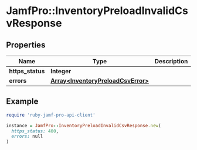 # JamfPro::InventoryPreloadInvalidCsvResponse

## Properties

| Name | Type | Description | Notes |
| ---- | ---- | ----------- | ----- |
| **https_status** | **Integer** |  | [optional] |
| **errors** | [**Array&lt;InventoryPreloadCsvError&gt;**](InventoryPreloadCsvError.md) |  | [optional] |

## Example

```ruby
require 'ruby-jamf-pro-api-client'

instance = JamfPro::InventoryPreloadInvalidCsvResponse.new(
  https_status: 400,
  errors: null
)
```

